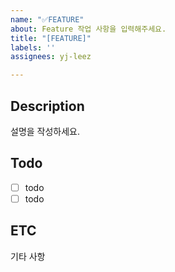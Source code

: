 ```yaml
---
name: "✅FEATURE"
about: Feature 작업 사항을 입력해주세요.
title: "[FEATURE]"
labels: ''
assignees: yj-leez

---
```


## Description
설명을 작성하세요.
## Todo
- [ ] todo
- [ ] todo
## ETC
기타 사항
